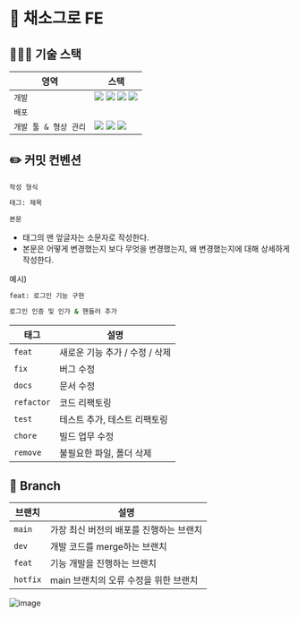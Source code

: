 # 🥦 채소그로 FE

## 🧑🏻‍💻 기술 스택

| 영역                  | 스택                                                                                                                                                                                                                                                                                                                                                                                                                                                  |
| --------------------- | ----------------------------------------------------------------------------------------------------------------------------------------------------------------------------------------------------------------------------------------------------------------------------------------------------------------------------------------------------------------------------------------------------------------------------------------------------- |
| `개발`                | <img src="https://img.shields.io/badge/React-61DAFB?style=for-the-badge&logo=React&logoColor=white"> <img src="https://img.shields.io/badge/Tailwind CSS-06B6D4?style=for-the-badge&logo=Tailwind CSS&logoColor=white"> <img src="https://img.shields.io/badge/TypeScript-3178C6?style=for-the-badge&logo=TypeScript&logoColor=white"> <img src="https://img.shields.io/badge/reactquery-FF4154?style=for-the-badge&logo=reactquery&logoColor=white"> |
| `배포`                |                                                                                                                                                                                                                                                                                                                                                                                                                                                       |
| `개발 툴 & 형상 관리` | <img src="https://img.shields.io/badge/VScode-1AB7EA?style=for-the-badge&logo=&logoColor=white"> <img src="https://img.shields.io/badge/git-F05032?style=for-the-badge&logo=git&logoColor=white"> <img src="https://img.shields.io/badge/github-181717?style=for-the-badge&logo=github&logoColor=white">                                                                                                                                              |

## ✏️ 커밋 컨벤션

`작성 형식`

```bash
태그: 제목

본문
```

- 태그의 맨 앞글자는 소문자로 작성한다.
- 본문은 어떻게 변경했는지 보다 무엇을 변경했는지, 왜 변경했는지에 대해 상세하게 작성한다.

예시)

```bash
feat: 로그인 기능 구현

로그인 인증 및 인가 & 핸들러 추가
```

| 태그       | 설명                           |
| ---------- | ------------------------------ |
| `feat`     | 새로운 기능 추가 / 수정 / 삭제 |
| `fix`      | 버그 수정                      |
| `docs`     | 문서 수정                      |
| `refactor` | 코드 리팩토링                  |
| `test`     | 테스트 추가, 테스트 리팩토링   |
| `chore`    | 빌드 업무 수정                 |
| `remove`   | 불필요한 파일, 폴더 삭제       |

## 📌 Branch

| 브랜치   | 설명                                    |
| -------- | --------------------------------------- |
| `main`   | 가장 최신 버전의 배포를 진행하는 브랜치 |
| `dev`    | 개발 코드를 merge하는 브랜치            |
| `feat`   | 기능 개발을 진행하는 브랜치             |
| `hotfix` | main 브랜치의 오류 수정을 위한 브랜치   |

![image](https://github.com/Book-Inside/book-inside-BE/assets/61447654/e8a64c85-6e1f-4dd8-923d-31c01bf8b8dc)
